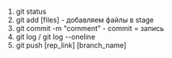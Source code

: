 1. git status
2. git add [files] - добавляем файлы в stage
3. git commit -m "comment" - commit = запись
4. git log / git log --oneline
5. git push [rep_link] [branch_name]
